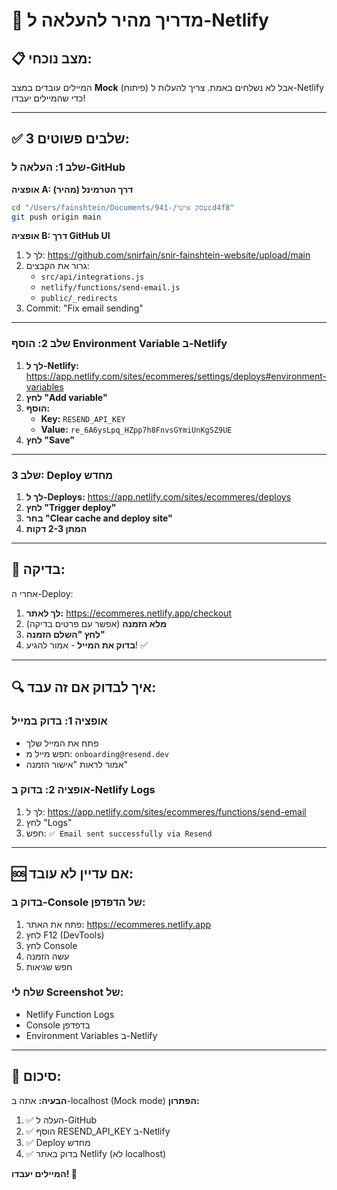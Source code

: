 # 🚀 מדריך מהיר להעלאה ל-Netlify

## 📋 **מצב נוכחי:**

המיילים עובדים במצב **Mock** (פיתוח) אבל לא נשלחים באמת.
צריך להעלות ל-Netlify כדי שהמיילים יעבדו!

---

## ✅ **3 שלבים פשוטים:**

### **שלב 1: העלאה ל-GitHub**

**אופציה A: דרך הטרמינל (מהיר)**
```bash
cd "/Users/fainshtein/Documents/עסק אישי/-941cd4f8"
git push origin main
```

**אופציה B: דרך GitHub UI**
1. לך ל: https://github.com/snirfain/snir-fainshtein-website/upload/main
2. גרור את הקבצים:
   - `src/api/integrations.js`
   - `netlify/functions/send-email.js`
   - `public/_redirects`
3. Commit: "Fix email sending"

---

### **שלב 2: הוסף Environment Variable ב-Netlify**

1. **לך ל-Netlify:** https://app.netlify.com/sites/ecommeres/settings/deploys#environment-variables
2. **לחץ "Add variable"**
3. **הוסף:**
   - **Key:** `RESEND_API_KEY`
   - **Value:** `re_6A6ysLpq_HZpp7h8FnvsGYmiUnKgSZ9UE`
4. **לחץ "Save"**

---

### **שלב 3: Deploy מחדש**

1. **לך ל-Deploys:** https://app.netlify.com/sites/ecommeres/deploys
2. **לחץ "Trigger deploy"**
3. **בחר "Clear cache and deploy site"**
4. **המתן 2-3 דקות**

---

## 🧪 **בדיקה:**

אחרי ה-Deploy:

1. **לך לאתר:** https://ecommeres.netlify.app/checkout
2. **מלא הזמנה** (אפשר עם פרטים בדיקה)
3. **לחץ "השלם הזמנה"**
4. **בדוק את המייל** - אמור להגיע! ✅

---

## 🔍 **איך לבדוק אם זה עבד:**

### **אופציה 1: בדוק במייל**
- פתח את המייל שלך
- חפש מייל מ: `onboarding@resend.dev`
- אמור לראות "אישור הזמנה"

### **אופציה 2: בדוק ב-Netlify Logs**
1. לך ל: https://app.netlify.com/sites/ecommeres/functions/send-email
2. לחץ "Logs"
3. חפש: `✅ Email sent successfully via Resend`

---

## 🆘 **אם עדיין לא עובד:**

### **בדוק ב-Console של הדפדפן:**
1. פתח את האתר: https://ecommeres.netlify.app
2. לחץ F12 (DevTools)
3. לחץ Console
4. עשה הזמנה
5. חפש שגיאות

### **שלח לי Screenshot של:**
- Netlify Function Logs
- Console בדפדפן
- Environment Variables ב-Netlify

---

## 🎯 **סיכום:**

**הבעיה:** אתה ב-localhost (Mock mode)
**הפתרון:** 
1. ✅ העלה ל-GitHub
2. ✅ הוסף RESEND_API_KEY ב-Netlify
3. ✅ Deploy מחדש
4. ✅ בדוק באתר Netlify (לא localhost)

**המיילים יעבדו! 🚀**
